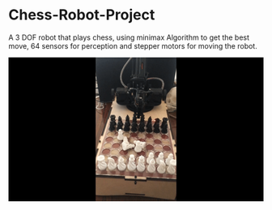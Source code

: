 # Chess-Robot-Project

A 3 DOF robot that plays chess, using minimax Algorithm to get the best move, 64 sensors for perception and stepper motors for moving the robot.


![demo](chess.gif)

